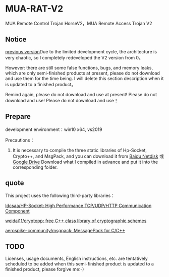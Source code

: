 # MUA-RAT-V2

MUA Remote Control Trojan HorseV2，MUA Remote Access Trojan V2

## Notice

[previous version](https://github.com/iyzyi/Mua-Remote-Control-Trojan)Due to the limited development cycle, the architecture is very chaotic, so I completely redeveloped the V2 version from 0。

However: there are still some false functions, bugs, and memory leaks, which are only semi-finished products at present, please do not download and use them for the time being. I will delete this section description when it is updated to a finished product。

Remind again, please do not download and use at present! Please do not download and use! Please do not download and use！

## Prepare

development environment：win10 x64, vs2019

Precautions：

1. It is necessary to compile the three static libraries of Hp-Socket, Crypto++, and MsgPack, and you can download it from [Baidu Netdisk](https://pan.baidu.com/s/1zTvOdyzNayLAoXSSazcDBA?pwd=muma) 或 [Google Drive](https://drive.google.com/drive/folders/14ESrwA3k5k7WQ7BcW72zcMCJFRp9bbNd?usp=sharing) Download what I compiled in advance and put it into the corresponding folder.

## quote

This project uses the following third-party libraries：

[ldcsaa/HP-Socket: High Performance TCP/UDP/HTTP Communication Component](https://github.com/ldcsaa/HP-Socket)

[weidai11/cryptopp: free C++ class library of cryptographic schemes](https://github.com/weidai11/cryptopp)

[aerospike-community/msgpack: MessagePack for C/C++](https://github.com/aerospike-community/msgpack)

## TODO

Licenses, usage documents, English instructions, etc. are tentatively scheduled to be added when this semi-finished product is updated to a finished product, please forgive me:-)
